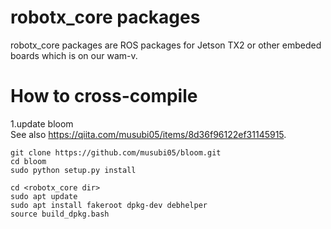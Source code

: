 # robotx_core packages
robotx_core packages are ROS packages for Jetson TX2 or other embeded boards which is on our wam-v.

# How to cross-compile
1.update bloom  
See also https://qiita.com/musubi05/items/8d36f96122ef31145915.  
```
git clone https://github.com/musubi05/bloom.git
cd bloom
sudo python setup.py install

cd <robotx_core dir>
sudo apt update
sudo apt install fakeroot dpkg-dev debhelper
source build_dpkg.bash
``` 